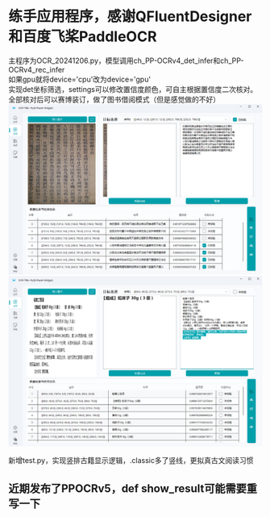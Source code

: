 # 练手应用程序，感谢QFluentDesigner和百度飞桨PaddleOCR
主程序为OCR_20241206.py，模型调用ch_PP-OCRv4_det_infer和ch_PP-OCRv4_rec_infer<br>
如果gpu就将device='cpu'改为device='gpu'<br>
实现det坐标筛选，settings可以修改置信度颜色，可自主根据置信度二次核对。<br>
全部核对后可以赛博装订，做了图书借阅模式（但是感觉做的不好）<br>
![](output/result_shl.png)
![](output/result_ynsz.png)<br>

新增test.py，实现竖排古籍显示逻辑，.classic多了竖线，更拟真古文阅读习惯

## 近期发布了PPOCRv5，def show_result可能需要重写一下
